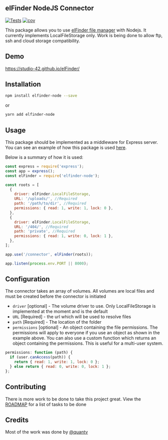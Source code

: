 ## elFinder NodeJS Connector

[![Tests](https://github.com/dkyeremeh/elfinder-node/actions/workflows/int-test.yml/badge.svg?branch)](https://github.com/dkyeremeh/elfinder-node/actions/workflows/int-test.yml)
[![cov](https://dkyeremeh.github.io/elfinder-node/badges/coverage.svg)](https://github.com/dkyeremeh/elfinder-node/actions)

This package allows you to use [elFinder file manager](https://github.com/Studio-42/elFinder) with Nodejs.
It currently implements LocalFileStorage only.
Work is being done to allow ftp, ssh and cloud storage compatibility.

## Demo

https://studio-42.github.io/elFinder/

## Installation

```sh
npm install elfinder-node --save
```

or

```sh
yarn add elfinder-node
```

## Usage

This package should be implemented as a middleware for Express server. You can see an example of how this package is used [here](/tests/app.js).

Below is a summary of how it is used:

```javascript
const express = require('express');
const app = express();
const elFinder = require('elfinder-node');

const roots = [
  {
    driver: elFinder.LocalFileStorage,
    URL: '/uploads/', //Required
    path: '/path/to/dir', //Required
    permissions: { read: 1, write: 1, lock: 0 },
  },
  {
    driver: elFinder.LocalFileStorage,
    URL: '/404/', //Required
    path: 'private', //Required
    permissions: { read: 1, write: 0, lock: 1 },
  },
];

app.use('/connector', elFinder(roots));

app.listen(process.env.PORT || 8000);
```

## Configuration

The connector takes an array of volumes. All volumes are local files and must be created before the connector is initiated

- `driver` [optional] - The volume driver to use. Only LocalFileStorage is implemented at the moment and is the default
- `URL` [Required] - the url which will be used to resolve files
- `path` [Required] - The location of the folder
- `permissions` [optional] - An object containing the file permissions. The permissions will apply to everyone if you use an object as shown in the example above.
  You can also use a custom function which returns an object containing the permissions. This is useful for a multi-user system.

```javascript
permissions: function (path) {
  if (user.canAccess(path)) {
    return { read: 1, write: 1, lock: 0 };
  } else return { read: 0, write: 0, lock: 1 };
};
```

## Contributing

There is more work to be done to take this project great. View the [ROADMAP](/ROADMAP.md) for a list of tasks to be done

## Credits

Most of the work was done by [@quantv](https://github.com/quantv)

